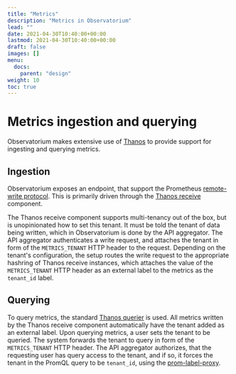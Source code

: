 ```yaml
---
title: "Metrics"
description: "Metrics in Observatorium"
lead: ""
date: 2021-04-30T10:40:00+00:00
lastmod: 2021-04-30T10:40:00+00:00
draft: false
images: []
menu:
  docs:
    parent: "design"
weight: 10
toc: true
---
```


# Metrics ingestion and querying

Observatorium makes extensive use of [Thanos](https://thanos.io/) to provide support for ingesting and querying metrics.

## Ingestion

Observatorium exposes an endpoint, that support the Prometheus [remote-write protocol](https://prometheus.io/docs/prometheus/latest/storage/#remote-storage-integrations). This is primarily driven through the [Thanos receive](https://thanos.io/proposals/201812_thanos-remote-receive.md/) component.

The Thanos receive component supports multi-tenancy out of the box, but is unopinionated how to set this tenant. It must be told the tenant of data being written, which in Observatorium is done by the API aggregator. The API aggregator authenticates a write request, and attaches the tenant in form of the `METRICS_TENANT` HTTP header to the request. Depending on the tenant's configuration, the setup routes the write request to the appropriate hashring of Thanos receive instances, which attaches the value of the `METRICS_TENANT` HTTP header as an external label to the metrics as the `tenant_id` label.

## Querying

To query metrics, the standard [Thanos querier](https://thanos.io/design.md/#query-layer) is used. All metrics written by the Thanos receive component automatically have the tenant added as an external label. Upon querying metrics, a user sets the tenant to be queried. The system forwards the tenant to query in form of the `METRICS_TENANT` HTTP header. The API aggregator authorizes, that the requesting user has query access to the tenant, and if so, it forces the tenant in the PromQL query to be `tenant_id`, using the [prom-label-proxy](https://github.com/openshift/prom-label-proxy).
